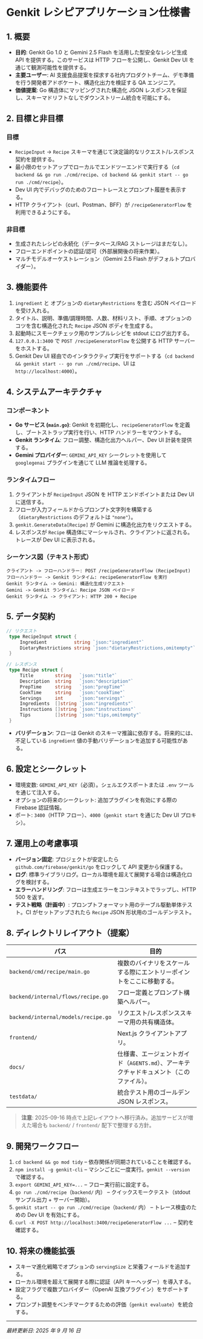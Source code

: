 # Genkit レシピアプリケーション仕様書

## 1. 概要

- **目的**: Genkit Go 1.0 と Gemini 2.5 Flash を活用した型安全なレシピ生成 API を提供する。このサービスは HTTP フローを公開し、Genkit Dev UI を通じて観測可能性を提供する。
- **主要ユーザー**: AI 支援食品提案を探求する社内プロダクトチーム、デモ準備を行う開発者アドボケート、構造化出力を検証する QA エンジニア。
- **価値提案**: Go 構造体にマッピングされた構造化 JSON レスポンスを保証し、スキーマドリフトなしでダウンストリーム統合を可能にする。

## 2. 目標と非目標

### 目標

- `RecipeInput` → `Recipe` スキーマを通じて決定論的なリクエスト/レスポンス契約を提供する。
- 最小限のセットアップでローカルでエンドツーエンドで実行する（`cd backend && go run ./cmd/recipe`、`cd backend && genkit start -- go run ./cmd/recipe`）。
- Dev UI 内でデバッグのためのフロートレースとプロンプト履歴を表示する。
- HTTP クライアント（curl、Postman、BFF）が `/recipeGeneratorFlow` を利用できるようにする。

### 非目標

- 生成されたレシピの永続化（データベース/RAG ストレージはまだなし）。
- フローエンドポイントの認証/認可（外部展開後の将来作業）。
- マルチモデルオーケストレーション（Gemini 2.5 Flash がデフォルトプロバイダー）。

## 3. 機能要件

1. `ingredient` と オプションの `dietaryRestrictions` を含む JSON ペイロードを受け入れる。
2. タイトル、説明、準備/調理時間、人数、材料リスト、手順、オプションのコツを含む構造化された `Recipe` JSON ボディを生成する。
3. 起動時にスモークチェック用のサンプルレシピを stdout にログ出力する。
4. `127.0.0.1:3400` で `POST /recipeGeneratorFlow` を公開する HTTP サーバーをホストする。
5. Genkit Dev UI 経由でのインタラクティブ実行をサポートする（`cd backend && genkit start -- go run ./cmd/recipe`、UI は `http://localhost:4000`）。

## 4. システムアーキテクチャ

### コンポーネント

- **Go サービス (`main.go`)**: Genkit を初期化し、`recipeGeneratorFlow` を定義し、ブートストラップ実行を行い、HTTP ハンドラーをマウントする。
- **Genkit ランタイム**: フロー調整、構造化出力ヘルパー、Dev UI 計装を提供する。
- **Gemini プロバイダー**: `GEMINI_API_KEY` シークレットを使用して `googlegenai` プラグインを通じて LLM 推論を処理する。

### ランタイムフロー

1. クライアントが `RecipeInput` JSON を HTTP エンドポイントまたは Dev UI に送信する。
2. フローが入力フィールドからプロンプト文字列を構築する（`dietaryRestrictions` のデフォルトは `"none"`）。
3. `genkit.GenerateData[Recipe]` が Gemini に構造化出力をリクエストする。
4. レスポンスが `Recipe` 構造体にマーシャルされ、クライアントに返される。トレースが Dev UI に表示される。

### シーケンス図（テキスト形式）

```
クライアント -> フローハンドラー: POST /recipeGeneratorFlow (RecipeInput)
フローハンドラー -> Genkit ランタイム: recipeGeneratorFlow を実行
Genkit ランタイム -> Gemini: 構造化生成リクエスト
Gemini -> Genkit ランタイム: Recipe JSON ペイロード
Genkit ランタイム -> クライアント: HTTP 200 + Recipe
```

## 5. データ契約

```go
// リクエスト
 type RecipeInput struct {
     Ingredient          string `json:"ingredient"`
     DietaryRestrictions string `json:"dietaryRestrictions,omitempty"`
 }

// レスポンス
 type Recipe struct {
     Title        string   `json:"title"`
     Description  string   `json:"description"`
     PrepTime     string   `json:"prepTime"`
     CookTime     string   `json:"cookTime"`
     Servings     int      `json:"servings"`
     Ingredients  []string `json:"ingredients"`
     Instructions []string `json:"instructions"`
     Tips         []string `json:"tips,omitempty"`
 }
```

- **バリデーション**: フローは Genkit のスキーマ推論に依存する。将来的には、不足している `ingredient` 値の手動バリデーションを追加する可能性がある。

## 6. 設定とシークレット

- 環境変数: `GEMINI_API_KEY`（必須）。シェルエクスポートまたは `.env` ツールを通じて注入する。
- オプションの将来のシークレット: 追加プラグインを有効にする際の Firebase 認証情報。
- ポート: `3400`（HTTP フロー）、`4000`（`genkit start` を通じた Dev UI プロキシ）。

## 7. 運用上の考慮事項

- **バージョン固定**: プロジェクトが安定したら `github.com/firebase/genkit/go` をロックして API 変更から保護する。
- **ログ**: 標準ライブラリログ。ローカル環境を超えて展開する場合は構造化ログを検討する。
- **エラーハンドリング**: フローは生成エラーをコンテキストでラップし、HTTP 500 を返す。
- **テスト戦略（計画中）**: プロンプトフォーマット用のテーブル駆動単体テスト。CI がセットアップされたら `Recipe` JSON 形状用のゴールデンテスト。

## 8. ディレクトリレイアウト（提案）

| パス                        | 目的                                                                                    |
| --------------------------- | --------------------------------------------------------------------------------------- |
| `backend/cmd/recipe/main.go`        | 複数のバイナリをスケールする際にエントリーポイントをここに移動する。                    |
| `backend/internal/flows/recipe.go`  | フロー定義とプロンプト構築ヘルパー。                                                    |
| `backend/internal/models/recipe.go` | リクエスト/レスポンススキーマ用の共有構造体。                                           |
| `frontend/`                          | Next.js クライアントアプリ。                                                            |
| `docs/`                     | 仕様書、エージェントガイド（`AGENTS.md`）、アーキテクチャドキュメント（このファイル）。 |
| `testdata/`                 | 統合テスト用のゴールデン JSON レスポンス。                                              |

> **注意**: 2025-09-16 時点で上記レイアウトへ移行済み。追加サービスが増えた場合も `backend/` / `frontend/` 配下で整理する方針。

## 9. 開発ワークフロー

1. `cd backend && go mod tidy` – 依存関係が同期されていることを確認する。
2. `npm install -g genkit-cli` – マシンごとに一度実行。`genkit --version` で確認する。
3. `export GEMINI_API_KEY=...` – フロー実行前に設定する。
4. `go run ./cmd/recipe`（`backend/` 内） – クイックスモークテスト（stdout サンプル出力 + サーバー開始）。
5. `genkit start -- go run ./cmd/recipe`（`backend/` 内） – トレース検査のための Dev UI を有効にする。
6. `curl -X POST http://localhost:3400/recipeGeneratorFlow ...` – 契約を確認する。

## 10. 将来の機能拡張

- スキーマ進化戦略でオプションの `servingSize` と栄養フィールドを追加する。
- ローカル環境を超えて展開する際に認証（API キーヘッダー）を導入する。
- 設定フラグで複数プロバイダー（OpenAI 互換プラグイン）をサポートする。
- プロンプト調整をベンチマークするための評価（`genkit evaluate`）を統合する。

---

_最終更新日: 2025 年 9 月 16 日_

